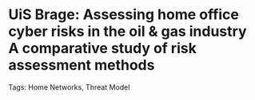 # UiS Brage: Assessing home office cyber risks in the oil & gas industry A comparative study of risk assessment methods

Tags: Home Networks, Threat Model